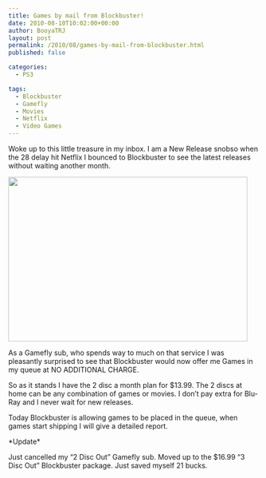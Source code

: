 ```yaml
---
title: Games by mail from Blockbuster!
date: 2010-08-10T10:02:00+00:00
author: BooyaTRJ
layout: post
permalink: /2010/08/games-by-mail-from-blockbuster.html
published: false

categories:
  - PS3

tags:
  - Blockbuster
  - Gamefly
  - Movies
  - Netflix
  - Video Games
---
```

Woke up to this little treasure in my inbox. I am a New Release snobso when the 28 delay hit Netflix I bounced to Blockbuster to see the latest releases without waiting another month.

[<img class="alignnone size-medium wp-image-590" title="Blockbuster Games by Mail" src="http://www.booyagadget.com/wp-content/uploads/2010/08/Blockbuster-Games-by-Mail-480x330.jpg" alt="" width="480" height="330" />](http://www.booyagadget.com/wp-content/uploads/2010/08/Blockbuster-Games-by-Mail.jpg)

As a Gamefly sub, who spends way to much on that service I was pleasantly surprised to see that Blockbuster would now offer me Games in my queue at NO ADDITIONAL CHARGE.
  
So as it stands I have the 2 disc a month plan for $13.99. The 2 discs at home can be any combination of games or movies. I don&#8217;t pay extra for Blu-Ray and I never wait for new releases.
  
Today Blockbuster is allowing games to be placed in the queue, when games start shipping I will give a detailed report.

\*Update\*
  
Just cancelled my &#8220;2 Disc Out&#8221; Gamefly sub. Moved up to the $16.99 &#8220;3 Disc Out&#8221; Blockbuster package. Just saved myself 21 bucks.